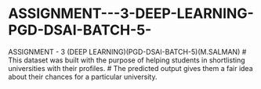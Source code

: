 # ASSIGNMENT---3-DEEP-LEARNING-PGD-DSAI-BATCH-5-
ASSIGNMENT - 3 (DEEP LEARNING)(PGD-DSAI-BATCH-5)(M.SALMAN) # This dataset was built with the purpose of helping students in shortlisting universities with their profiles. # The predicted output gives them a fair idea about their chances for a particular university.
